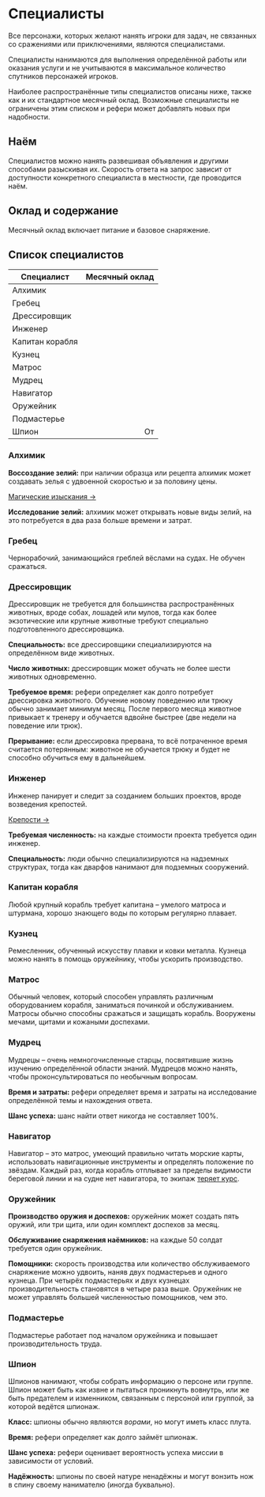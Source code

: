 # Специалисты

Все персонажи, которых желают нанять игроки для задач, не связанных со сражениями или приключениями, являются специалистами.

Специалисты нанимаются для выполнения определённой работы или оказания услуги и не учитываются в максимальное количество спутников персонажей игроков.

Наиболее распространённые типы специалистов описаны ниже, также как и их стандартное месячный оклад. Возможные специалисты не ограничены этим списком и рефери может добавлять новых при надобности.

## Наём

Специалистов можно нанять развешивая объявления и другими способами разыскивая их. Скорость ответа на запрос зависит от доступности конкретного специалиста в местности, где проводится наём.

## Оклад и содержание

Месячный оклад включает питание и базовое снаряжение.

## Список специалистов

| Специалист      |     Месячный оклад |
| --------------- | -----------------: |
| Алхимик         |   <Coin :v=1000 /> |
| Гребец          |      <Coin :v=2 /> |
| Дрессировщик    |    <Coin :v=500 /> |
| Инженер         |    <Coin :v=750 /> |
| Капитан корабля |    <Coin :v=250 /> |
| Кузнец          |     <Coin :v=25 /> |
| Матрос          |     <Coin :v=10 /> |
| Мудрец          |   <Coin :v=2000 /> |
| Навигатор       |    <Coin :v=150 /> |
| Оружейник       |    <Coin :v=100 /> |
| Подмастерье     |     <Coin :v=15 /> |
| Шпион           | От <Coin :v=500 /> |

### Алхимик

**Воссоздание зелий:** при наличии образца или рецепта алхимик может создавать зелья с удвоенной скоростью и за половину цены.

[Магические изыскания ->](../../magic/magic/magical-research)

**Исследование зелий:** алхимик может открывать новые виды зелий, на это потребуется в два раза больше времени и затрат.

### Гребец

Чернорабочий, занимающийся греблей вёслами на судах. Не обучен сражаться.

### Дрессировщик

Дрессировщик не требуется для большинства распространённых животных, вроде собах, лошадей или мулов, тогда как более экзотические или крупные животные требуют специально подготовленного дрессировщика.

**Специальность:** все дрессировщики специализируются на определённом виде животных.

**Число животных:** дрессировщик может обучать не более шести животных одновременно.

**Требуемое время:** рефери определяет как долго потребует дрессировка животного. Обучение новому поведению или трюку обычно занимает минимум месяц. После первого месяца животное привыкает к тренеру и обучается вдвойне быстрее (две недели на поведение или трюк).

**Прерывание:** если дрессировка прервана, то всё потраченное время считается потерянным: животное не обучается трюку и будет не способно обучиться ему в дальнейшем.

### Инженер

Инженер панирует и следит за созданием больших проектов, вроде возведения крепостей.

[Крепости ->](../strongholds/construction)

**Требуемая численность:** на каждые <Coin :v=100000 /> стоимости проекта требуется один инженер.

**Специальность:** люди обычно специализируются на надземных структурах, тогда как дварфов нанимают для подземных сооружений.

### Капитан корабля

Любой крупный корабль требует капитана – умелого матроса и штурмана, хорошо знающего воды по которым регулярно плавает.

### Кузнец

Ремесленник, обученный искусству плавки и ковки металла. Кузнеца можно нанять в помощь оружейнику, чтобы ускорить производство.

### Матрос

Обычный человек, который способен управлять различным оборудованием корабля, заниматься починкой и обслуживанием. Матросы обычно способны сражаться и защищать корабль. Вооружены мечами, щитами и кожаными доспехами.

### Мудрец

Мудрецы – очень немногочисленные старцы, посвятившие жизнь изучению определённой области знаний. Мудрецов можно нанять, чтобы проконсультироваться по необычным вопросам.

**Время и затраты:** рефери определяет время и затраты на исследование определённой темы и нахождения ответа.

**Шанс успеха:** шанс найти ответ никогда не составляет 100%.

### Навигатор

Навигатор – это матрос, умеющий правильно читать морские карты, использовать навигационные инструменты и определять положение по звёздам. Каждый раз, когда корабль отплывает за пределы видимости береговой линии и на судне нет навигатора, то экипаж [теряет курс](../../adventures/adventuring/waterborne-adventuring#потеря-курса).

### Оружейник

**Производство оружия и доспехов:** оружейник может создать пять оружий, или три щита, или один комплект доспехов за месяц.

**Обслуживание снаряжения наёмников:** на каждые 50 солдат требуется один оружейник.

**Помощники:** скорость производства или количество обслуживаемого снаряжение можно удвоить, наняв двух подмастерьев и одного кузнеца. При четырёх подмастерьях и двух кузнецах производительность становятся в четыре раза выше. Оружейник не может управлять большей численностью помощников, чем это.

### Подмастерье

Подмастерье работает под началом оружейника и повышает производительность труда.

### Шпион

Шпионов нанимают, чтобы собрать информацию о персоне или группе. Шпион может быть как извне и пытаться проникнуть вовнутрь, или же быть предателем и изменником, связанным с персоной или группой, за которой ведётся шпионаж.

**Класс:** шпионы обычно являются _ворами_, но могут иметь класс плута.

**Время:** рефери определяет как долго займёт шпионаж.

**Шанс успеха:** рефери оценивает вероятность успеха миссии в зависимости от условий.

**Надёжность:** шпионы по своей натуре ненадёжны и могут вонзить нож в спину своему нанимателю (иногда буквально).

